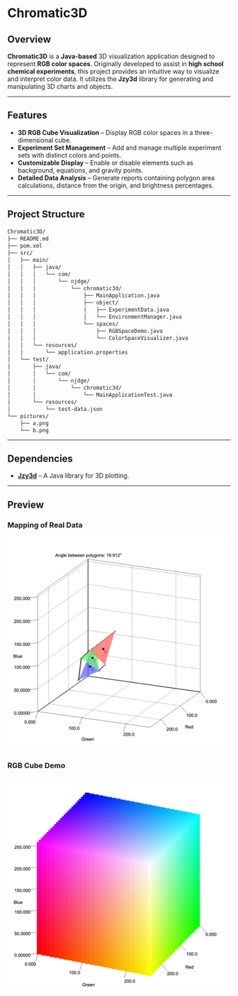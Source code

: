 # **Chromatic3D**  

## Overview  
**Chromatic3D** is a **Java-based** 3D visualization application designed to represent **RGB color spaces**. Originally developed to assist in **high school chemical experiments**, this project provides an intuitive way to visualize and interpret color data. It utilizes the **Jzy3d** library for generating and manipulating 3D charts and objects.  

---  

## Features  
- **3D RGB Cube Visualization** – Display RGB color spaces in a three-dimensional cube.  
- **Experiment Set Management** – Add and manage multiple experiment sets with distinct colors and points.  
- **Customizable Display** – Enable or disable elements such as background, equations, and gravity points.  
- **Detailed Data Analysis** – Generate reports containing polygon area calculations, distance from the origin, and brightness percentages.  

---  

## Project Structure  
```
Chromatic3D/
├── README.md
├── pom.xml
├── src/
│   ├── main/
│   │   ├── java/
│   │   │   └── com/
│   │   │       └── njdge/
│   │   │           └── chromatic3d/
│   │   │               ├── MainApplication.java
│   │   │               ├── object/
│   │   │               │   ├── ExperimentData.java
│   │   │               │   └── EnvironmentManager.java
│   │   │               └── spaces/
│   │   │                   ├── RGBSpaceDemo.java
│   │   │                   └── ColorSpaceVisualizer.java
│   │   └── resources/
│   │       └── application.properties
│   └── test/
│       ├── java/
│       │   └── com/
│       │       └── njdge/
│       │           └── chromatic3d/
│       │               └── MainApplicationTest.java
│       └── resources/
│           └── test-data.json
└── pictures/
    ├── a.png
    └── b.png
```  

---  

## Dependencies  
- **[Jzy3d](http://www.jzy3d.org/)** – A Java library for 3D plotting.  

---  

## Preview  

### Mapping of Real Data  
<img src="pictures/a.png" width="600"/>  

### RGB Cube Demo  
<img src="pictures/b.png" width="600"/>  
